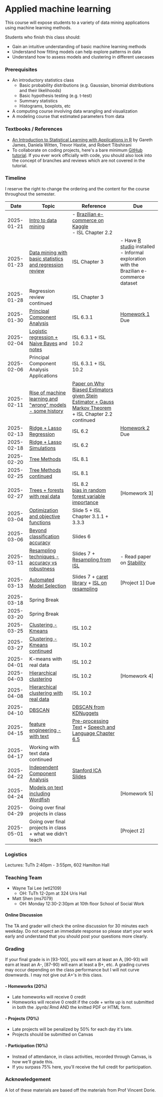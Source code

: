 # Applied machine learning

This course will expose students to a variety of data mining applications
using machine learning methods.

Students who finish this class should:

- Gain an intuitive understanding of basic machine learning methods
- Understand how fitting models can help explore patterns in data
- Understand how to assess models and clustering in different usecases

### Prerequisites
- An introductory statistics class
  - Basic probability distributions (e.g. Gaussian, binomial distributions and their likelihoods)
  - Basic hypothesis testing (e.g. t-test)
  - Summary statistics
  - Histograms, boxplots, etc
- A computing course involving data wrangling and visualization
- A modeling course that estimated parameters from data

### Textbooks / References
- [An Introduction to Statistical Learning with Applications in R](https://link.springer.com/book/10.1007%2F978-1-4614-7138-7) by Gareth James, Daniela Witten, Trevor Hastie, and Robert Tibshirani
- To collaborate on coding projects, here's a bare minimum [GitHub tutorial](https://leewtai.github.io/setup/git_for_beginniners.html). If you ever work officially with code, you should also look into the concept of branches and reviews which are not covered in the tutorial.

### Timeline
I reserve the right to change the ordering and the content for the course throughout the semester.

|Date|Topic|Reference|Due|
|---|---|---|---|
|2025-01-21|[Intro to data mining](https://docs.google.com/presentation/d/1LRXc0v-mawZdvVYDJQXQ7MuG2_dCCOH8c2sW4aCerMs/edit?usp=sharing)|- [Brazilian e-commerce on Kaggle](https://www.kaggle.com/olistbr/brazilian-ecommerce)<br>- ISL Chapter 2.2||
|2025-01-23|[Data mining with basic statistics and regression review](https://docs.google.com/presentation/d/17hPTelOmM_2OhsQnN1pEvUvf_p61rhyUVtSeNX_UHJc/edit?usp=sharing)|ISL Chapter 3|- Have [R studio](https://cran.rstudio.com/) installed<br>- Informal exploration with the Brazilian e-commerce dataset|
|2025-01-28|Regression review continued|ISL Chapter 3||
|2025-01-30|[Principal Component Analysis](https://docs.google.com/presentation/d/19C31WjmOkdca-Nm4LBn5rLLadH138BESV4F_gyXgON8/edit?usp=sharing)|ISL 6.3.1|[Homework 1](homeworks/hw1.md) Due|
|2025-02-04|[Logistic regression + Naive Bayes](https://docs.google.com/presentation/d/1U7yQPTLVIe-e9W70gHKFapB8XfohsnnUr56kTuESOHQ/edit?usp=sharing) and [notes](https://colab.research.google.com/drive/1e-ums4i27XyeMBIFYtrhX9kIipZz7aSa?usp=sharing)|ISL 6.3.1 + ISL 10.2||
|2025-02-06|Principal Component Analysis Applications|ISL 6.3.1 + ISL 10.2||
|2025-02-11|[Rise of machine learning and "wrong" models - some history](https://docs.google.com/presentation/d/1RweE3ajD5pGn-FnPp-0tf_0iMWRHlMzUaTpp4utvmN8/edit?usp=sharing)|[Paper on Why Biased Estimators given Stein Estimator + Gauss Markov Theorem](https://www.jstor.org/stable/1268284?seq=1#metadata_info_tab_contents) + ISL Chapter 2.2 continued||
|2025-02-13|[Ridge + Lasso Regression](https://docs.google.com/presentation/d/1W_xNZ5aty4V8sGnc9nBpeVlfY4ws0tkH-fZGm2kngfI/edit?usp=sharing)|ISL 6.2|[Homework 2](homeworks/hw2_pca.md) Due|
|2025-02-18|[Ridge + Lasso Simulations](https://docs.google.com/presentation/d/1yktXlOcSGVHkoPBFiqkE1KiWk4aZ8gNzAAbXG4ixl64/edit?usp=sharing)|ISL 6.2||
|2025-02-20|[Tree Methods](https://docs.google.com/presentation/d/1tFOm3dSSBV7-PtYAAQgLYkAAp8bVMeUYiPZlP0rCtpE/edit?usp=sharing)|ISL 8.1||
|2025-02-25|[Tree Methods continued](https://docs.google.com/presentation/d/1tFOm3dSSBV7-PtYAAQgLYkAAp8bVMeUYiPZlP0rCtpE/edit?usp=sharing)|ISL 8.1||
|2025-02-27|[Trees + forests with real data](https://docs.google.com/presentation/d/1_yNVafSSJCs0KT_MKcVgbxio419NDCGDDeAVDZ05S7s/edit?usp=sharing)|ISL 8.2<br> [bias in random forest variable importance](https://www.jstor.org/stable/27594202)|[Homework 3]|
|2025-03-04|[Optimization and objective functions](https://docs.google.com/presentation/d/1RKi4H1kxhtwPyP6l1lTSFTAYjDHeE7umpvkc8cMD4F4/edit?usp=sharing)|Slide 5 + ISL Chapter 3.1.1 + 3.3.3||
|2025-03-06|[Beyond classification accuracy](https://docs.google.com/presentation/d/1Dff7Et1pejUNyRzdyXwjDvoqCK9OGTq2RDODVUUZYPU/edit?usp=sharing)|Slides 6||
|2025-03-11|[Resampling techniques - accuracy vs robustness](https://docs.google.com/presentation/d/1dEpri9RjpqPSop5SBNv-TneoO0QYKMcyS0E5SEgueoQ/edit?usp=sharing)|Slides 7 + [Resampling from ISL](https://link.springer.com/chapter/10.1007/978-1-4614-7138-7_5)|- Read paper on [Stability](https://arxiv.org/abs/1310.0150)|
|2025-03-13|[Automated Model Selection](https://docs.google.com/presentation/d/1dEpri9RjpqPSop5SBNv-TneoO0QYKMcyS0E5SEgueoQ/edit?usp=sharing)|Slides 7 + [caret library](https://topepo.github.io/caret/index.html) + [ISL on resampling](https://link.springer.com/chapter/10.1007/978-1-4614-7138-7_5)|[Project 1] Due|
|2025-03-18|Spring Break|||
|2025-03-20|Spring Break|||
|2025-03-25|[Clustering - Kmeans](https://docs.google.com/presentation/d/1DoWbNOEZGeZkNr4wb9u198GlnS45rxWFoaOwEvMPn-E/edit?usp=sharing)|ISL 10.2||
|2025-03-27|[Clustering - Kmeans continued](https://docs.google.com/presentation/d/1RAzfwkMSzoEgLT8hYw0zL7KxCAM4jnjbCyxZgb84QxU/edit?usp=sharing)|ISL 10.2||
|2025-04-01|K-means with real data|ISL 10.2||
|2025-04-03|[Hierarchical clustering](https://docs.google.com/presentation/d/1b-iWZSg5w9dm-01miUvtIIShjctAYKQo2tFMzX3OiXI/edit?usp=sharing)|ISL 10.2|[Homework 4]|
|2025-04-08|[Hierarchical clustering with real data](https://docs.google.com/presentation/d/15lNq4NQrEOzcsR0uhkltQfJrSiFQcx-FQPCh_7g9KRQ/edit?usp=sharing)|ISL 10.2||
|2025-04-10|[DBSCAN](https://docs.google.com/presentation/d/18exR7A0qTMJsclSOFJz4_IaOhvEFPhzqo4MuW6rYVmI/edit?usp=sharing)|[DBSCAN from KDNuggets](https://www.kdnuggets.com/2020/04/dbscan-clustering-algorithm-machine-learning.html)||
|2025-04-15|[feature engineering - with text](https://docs.google.com/presentation/d/1BzfHDaGuvM2Vv6Vbi8YF55ZjzFAYFCcaAGcjpl9XkPE/edit?usp=sharing)|[Pre-processing Text](https://www.cambridge.org/core/journals/political-analysis/article/text-preprocessing-for-unsupervised-learning-why-it-matters-when-it-misleads-and-what-to-do-about-it/AA7D4DE0AA6AB208502515AE3EC6989E) + [Speech and Language Chapter 6.5](https://web.stanford.edu/~jurafsky/slp3/)||
|2025-04-17|Working with text data continued|||
|2025-04-22|[Independent Component Analysis](https://docs.google.com/presentation/d/141-Q9FFzFjAZr32RXv4D5cBd0SK38DmEzZnxVdGOma0/edit?usp=sharing)|[Stanford ICA Slides](http://statweb.stanford.edu/~tibs/sta306bfiles/ica.pdf)||
|2025-04-24|[Models on text including Wordfish](https://docs.google.com/presentation/d/1so4mBtaC2f881o2-20RKPyOi_xdxcXm_psQ5UPPECnw/edit?usp=sharing)||[Homework 5]|
|2025-04-29|Going over final projects in class|||
|2025-05-01|Going over final projects in class + what we didn't teach||[Project 2]|


### Logistics
Lectures:
  TuTh 2:40pm - 3:55pm, 602 Hamilton Hall

### Teaching Team

- Wayne Tai Lee (wtl2109)
  - OH: TuTh 12-2pm at 324 Uris Hall
- Matt Shen (ms7079)
  - OH: Monday 12:30-2:30pm at 10th floor School of Social Work

#### Online Discussion
The TA and grader will check the online discussion for 30 minutes each weekday.
Do not expect an immediate response so please start your work early and understand
that you should post your questions more clearly.

### Grading
If your final grade is in [93-100], you will earn at least an A, [90-93) will earn at least an A-, [87-90) will earn at least a B+, etc. A grading curves may occur depending on the class performance but I will not curve downwards. I may not give out A+'s in this class.

#### - Homeworks (20%)
  - Late homeworks will receive 0 credit
  - Homeworks will receive 0 credit if the code + write up is not submitted in both the .ipynb/.Rmd AND the knitted PDF or HTML form.
#### - Projects (70%)
  - Late projects will be penalized by 50% for each day it's late.
  - Projects should be submitted on Canvas
#### - Participation (10%)
  - Instead of attendance, in class activities, recorded through Canvas, is how we'll grade this.
  - If you surpass 75% here, you'll receive the full credit for participation.

### Acknowledgement
A lot of these materials are based off the materials from Prof Vincent Dorie.
